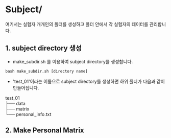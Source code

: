 # Subject/

여기서는 실험자 개개인의 폴더를 생성하고 폴더 안에서 각 실험자의 데이터를 관리합니다.

## 1. subject directory 생성

* make_subdir.sh 를 이용하여 subject directory를 생성합니다. 

```
bash make_subdir.sh [directory name]
```
* 'test_01'이라는 이름으로 subject directory를 생성하면 하위 폴더가 다음과 같이 만들어집니다.

test_01 \
├── data \
├── matrix \
└── personal_info.txt 


## 2. Make Personal Matrix 

